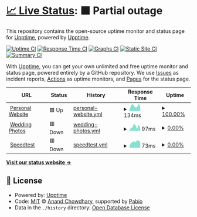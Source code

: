 # [📈 Live Status](https://upptime.github.io/upptime): <!--live status--> **🟧 Partial outage**

This repository contains the open-source uptime monitor and status page for [Upptime](https://upptime.js.org), powered by [Upptime](https://github.com/upptime/upptime).

[![Uptime CI](https://github.com/floriscornel/upptime/workflows/Uptime%20CI/badge.svg)](https://github.com/floriscornel/upptime/actions?query=workflow%3A%22Uptime+CI%22)
[![Response Time CI](https://github.com/floriscornel/upptime/workflows/Response%20Time%20CI/badge.svg)](https://github.com/floriscornel/upptime/actions?query=workflow%3A%22Response+Time+CI%22)
[![Graphs CI](https://github.com/floriscornel/upptime/workflows/Graphs%20CI/badge.svg)](https://github.com/floriscornel/upptime/actions?query=workflow%3A%22Graphs+CI%22)
[![Static Site CI](https://github.com/floriscornel/upptime/workflows/Static%20Site%20CI/badge.svg)](https://github.com/floriscornel/upptime/actions?query=workflow%3A%22Static+Site+CI%22)
[![Summary CI](https://github.com/floriscornel/upptime/workflows/Summary%20CI/badge.svg)](https://github.com/floriscornel/upptime/actions?query=workflow%3A%22Summary+CI%22)

With [Upptime](https://upptime.js.org), you can get your own unlimited and free uptime monitor and status page, powered entirely by a GitHub repository. We use [Issues](https://github.com/upptime/upptime/issues) as incident reports, [Actions](https://github.com/floriscornel/upptime/actions) as uptime monitors, and [Pages](https://upptime.github.io/upptime) for the status page.

<!--start: status pages-->
<!-- This summary is generated by Upptime (https://github.com/upptime/upptime) -->
<!-- Do not edit this manually, your changes will be overwritten -->
<!-- prettier-ignore -->
| URL | Status | History | Response Time | Uptime |
| --- | ------ | ------- | ------------- | ------ |
| <img alt="" src="https://icons.duckduckgo.com/ip3/floriscornel.nl.ico" height="13"> [Personal Website](https://floriscornel.nl) | 🟩 Up | [personal-website.yml](https://github.com/floriscornel/upptime/commits/HEAD/history/personal-website.yml) | <details><summary><img alt="Response time graph" src="./graphs/personal-website/response-time-week.png" height="20"> 134ms</summary><br><a href="https://upptime.floriscornel.nl/history/personal-website"><img alt="Response time 134" src="https://img.shields.io/endpoint?url=https%3A%2F%2Fraw.githubusercontent.com%2Ffloriscornel%2Fupptime%2FHEAD%2Fapi%2Fpersonal-website%2Fresponse-time.json"></a><br><a href="https://upptime.floriscornel.nl/history/personal-website"><img alt="24-hour response time 105" src="https://img.shields.io/endpoint?url=https%3A%2F%2Fraw.githubusercontent.com%2Ffloriscornel%2Fupptime%2FHEAD%2Fapi%2Fpersonal-website%2Fresponse-time-day.json"></a><br><a href="https://upptime.floriscornel.nl/history/personal-website"><img alt="7-day response time 134" src="https://img.shields.io/endpoint?url=https%3A%2F%2Fraw.githubusercontent.com%2Ffloriscornel%2Fupptime%2FHEAD%2Fapi%2Fpersonal-website%2Fresponse-time-week.json"></a><br><a href="https://upptime.floriscornel.nl/history/personal-website"><img alt="30-day response time 134" src="https://img.shields.io/endpoint?url=https%3A%2F%2Fraw.githubusercontent.com%2Ffloriscornel%2Fupptime%2FHEAD%2Fapi%2Fpersonal-website%2Fresponse-time-month.json"></a><br><a href="https://upptime.floriscornel.nl/history/personal-website"><img alt="1-year response time 134" src="https://img.shields.io/endpoint?url=https%3A%2F%2Fraw.githubusercontent.com%2Ffloriscornel%2Fupptime%2FHEAD%2Fapi%2Fpersonal-website%2Fresponse-time-year.json"></a></details> | <details><summary><a href="https://upptime.floriscornel.nl/history/personal-website">100.00%</a></summary><a href="https://upptime.floriscornel.nl/history/personal-website"><img alt="All-time uptime 100.00%" src="https://img.shields.io/endpoint?url=https%3A%2F%2Fraw.githubusercontent.com%2Ffloriscornel%2Fupptime%2FHEAD%2Fapi%2Fpersonal-website%2Fuptime.json"></a><br><a href="https://upptime.floriscornel.nl/history/personal-website"><img alt="24-hour uptime 100.00%" src="https://img.shields.io/endpoint?url=https%3A%2F%2Fraw.githubusercontent.com%2Ffloriscornel%2Fupptime%2FHEAD%2Fapi%2Fpersonal-website%2Fuptime-day.json"></a><br><a href="https://upptime.floriscornel.nl/history/personal-website"><img alt="7-day uptime 100.00%" src="https://img.shields.io/endpoint?url=https%3A%2F%2Fraw.githubusercontent.com%2Ffloriscornel%2Fupptime%2FHEAD%2Fapi%2Fpersonal-website%2Fuptime-week.json"></a><br><a href="https://upptime.floriscornel.nl/history/personal-website"><img alt="30-day uptime 100.00%" src="https://img.shields.io/endpoint?url=https%3A%2F%2Fraw.githubusercontent.com%2Ffloriscornel%2Fupptime%2FHEAD%2Fapi%2Fpersonal-website%2Fuptime-month.json"></a><br><a href="https://upptime.floriscornel.nl/history/personal-website"><img alt="1-year uptime 100.00%" src="https://img.shields.io/endpoint?url=https%3A%2F%2Fraw.githubusercontent.com%2Ffloriscornel%2Fupptime%2FHEAD%2Fapi%2Fpersonal-website%2Fuptime-year.json"></a></details>
| <img alt="" src="https://icons.duckduckgo.com/ip3/photos.asami-floris.com.ico" height="13"> [Wedding Photos](https://photos.asami-floris.com) | 🟥 Down | [wedding-photos.yml](https://github.com/floriscornel/upptime/commits/HEAD/history/wedding-photos.yml) | <details><summary><img alt="Response time graph" src="./graphs/wedding-photos/response-time-week.png" height="20"> 97ms</summary><br><a href="https://upptime.floriscornel.nl/history/wedding-photos"><img alt="Response time 356" src="https://img.shields.io/endpoint?url=https%3A%2F%2Fraw.githubusercontent.com%2Ffloriscornel%2Fupptime%2FHEAD%2Fapi%2Fwedding-photos%2Fresponse-time.json"></a><br><a href="https://upptime.floriscornel.nl/history/wedding-photos"><img alt="24-hour response time 47" src="https://img.shields.io/endpoint?url=https%3A%2F%2Fraw.githubusercontent.com%2Ffloriscornel%2Fupptime%2FHEAD%2Fapi%2Fwedding-photos%2Fresponse-time-day.json"></a><br><a href="https://upptime.floriscornel.nl/history/wedding-photos"><img alt="7-day response time 97" src="https://img.shields.io/endpoint?url=https%3A%2F%2Fraw.githubusercontent.com%2Ffloriscornel%2Fupptime%2FHEAD%2Fapi%2Fwedding-photos%2Fresponse-time-week.json"></a><br><a href="https://upptime.floriscornel.nl/history/wedding-photos"><img alt="30-day response time 125" src="https://img.shields.io/endpoint?url=https%3A%2F%2Fraw.githubusercontent.com%2Ffloriscornel%2Fupptime%2FHEAD%2Fapi%2Fwedding-photos%2Fresponse-time-month.json"></a><br><a href="https://upptime.floriscornel.nl/history/wedding-photos"><img alt="1-year response time 356" src="https://img.shields.io/endpoint?url=https%3A%2F%2Fraw.githubusercontent.com%2Ffloriscornel%2Fupptime%2FHEAD%2Fapi%2Fwedding-photos%2Fresponse-time-year.json"></a></details> | <details><summary><a href="https://upptime.floriscornel.nl/history/wedding-photos">0.00%</a></summary><a href="https://upptime.floriscornel.nl/history/wedding-photos"><img alt="All-time uptime 56.43%" src="https://img.shields.io/endpoint?url=https%3A%2F%2Fraw.githubusercontent.com%2Ffloriscornel%2Fupptime%2FHEAD%2Fapi%2Fwedding-photos%2Fuptime.json"></a><br><a href="https://upptime.floriscornel.nl/history/wedding-photos"><img alt="24-hour uptime 0.00%" src="https://img.shields.io/endpoint?url=https%3A%2F%2Fraw.githubusercontent.com%2Ffloriscornel%2Fupptime%2FHEAD%2Fapi%2Fwedding-photos%2Fuptime-day.json"></a><br><a href="https://upptime.floriscornel.nl/history/wedding-photos"><img alt="7-day uptime 0.00%" src="https://img.shields.io/endpoint?url=https%3A%2F%2Fraw.githubusercontent.com%2Ffloriscornel%2Fupptime%2FHEAD%2Fapi%2Fwedding-photos%2Fuptime-week.json"></a><br><a href="https://upptime.floriscornel.nl/history/wedding-photos"><img alt="30-day uptime 6.12%" src="https://img.shields.io/endpoint?url=https%3A%2F%2Fraw.githubusercontent.com%2Ffloriscornel%2Fupptime%2FHEAD%2Fapi%2Fwedding-photos%2Fuptime-month.json"></a><br><a href="https://upptime.floriscornel.nl/history/wedding-photos"><img alt="1-year uptime 56.43%" src="https://img.shields.io/endpoint?url=https%3A%2F%2Fraw.githubusercontent.com%2Ffloriscornel%2Fupptime%2FHEAD%2Fapi%2Fwedding-photos%2Fuptime-year.json"></a></details>
| <img alt="" src="https://icons.duckduckgo.com/ip3/speedtest.floriscornel.nl.ico" height="13"> [Speedtest](https://speedtest.floriscornel.nl) | 🟥 Down | [speedtest.yml](https://github.com/floriscornel/upptime/commits/HEAD/history/speedtest.yml) | <details><summary><img alt="Response time graph" src="./graphs/speedtest/response-time-week.png" height="20"> 73ms</summary><br><a href="https://upptime.floriscornel.nl/history/speedtest"><img alt="Response time 256" src="https://img.shields.io/endpoint?url=https%3A%2F%2Fraw.githubusercontent.com%2Ffloriscornel%2Fupptime%2FHEAD%2Fapi%2Fspeedtest%2Fresponse-time.json"></a><br><a href="https://upptime.floriscornel.nl/history/speedtest"><img alt="24-hour response time 70" src="https://img.shields.io/endpoint?url=https%3A%2F%2Fraw.githubusercontent.com%2Ffloriscornel%2Fupptime%2FHEAD%2Fapi%2Fspeedtest%2Fresponse-time-day.json"></a><br><a href="https://upptime.floriscornel.nl/history/speedtest"><img alt="7-day response time 73" src="https://img.shields.io/endpoint?url=https%3A%2F%2Fraw.githubusercontent.com%2Ffloriscornel%2Fupptime%2FHEAD%2Fapi%2Fspeedtest%2Fresponse-time-week.json"></a><br><a href="https://upptime.floriscornel.nl/history/speedtest"><img alt="30-day response time 98" src="https://img.shields.io/endpoint?url=https%3A%2F%2Fraw.githubusercontent.com%2Ffloriscornel%2Fupptime%2FHEAD%2Fapi%2Fspeedtest%2Fresponse-time-month.json"></a><br><a href="https://upptime.floriscornel.nl/history/speedtest"><img alt="1-year response time 256" src="https://img.shields.io/endpoint?url=https%3A%2F%2Fraw.githubusercontent.com%2Ffloriscornel%2Fupptime%2FHEAD%2Fapi%2Fspeedtest%2Fresponse-time-year.json"></a></details> | <details><summary><a href="https://upptime.floriscornel.nl/history/speedtest">0.00%</a></summary><a href="https://upptime.floriscornel.nl/history/speedtest"><img alt="All-time uptime 56.40%" src="https://img.shields.io/endpoint?url=https%3A%2F%2Fraw.githubusercontent.com%2Ffloriscornel%2Fupptime%2FHEAD%2Fapi%2Fspeedtest%2Fuptime.json"></a><br><a href="https://upptime.floriscornel.nl/history/speedtest"><img alt="24-hour uptime 0.00%" src="https://img.shields.io/endpoint?url=https%3A%2F%2Fraw.githubusercontent.com%2Ffloriscornel%2Fupptime%2FHEAD%2Fapi%2Fspeedtest%2Fuptime-day.json"></a><br><a href="https://upptime.floriscornel.nl/history/speedtest"><img alt="7-day uptime 0.00%" src="https://img.shields.io/endpoint?url=https%3A%2F%2Fraw.githubusercontent.com%2Ffloriscornel%2Fupptime%2FHEAD%2Fapi%2Fspeedtest%2Fuptime-week.json"></a><br><a href="https://upptime.floriscornel.nl/history/speedtest"><img alt="30-day uptime 6.12%" src="https://img.shields.io/endpoint?url=https%3A%2F%2Fraw.githubusercontent.com%2Ffloriscornel%2Fupptime%2FHEAD%2Fapi%2Fspeedtest%2Fuptime-month.json"></a><br><a href="https://upptime.floriscornel.nl/history/speedtest"><img alt="1-year uptime 56.40%" src="https://img.shields.io/endpoint?url=https%3A%2F%2Fraw.githubusercontent.com%2Ffloriscornel%2Fupptime%2FHEAD%2Fapi%2Fspeedtest%2Fuptime-year.json"></a></details>

<!--end: status pages-->

[**Visit our status website →**](https://upptime.github.io/upptime)

## 📄 License

- Powered by: [Upptime](https://github.com/upptime/upptime)
- Code: [MIT](./LICENSE) © [Anand Chowdhary](https://anandchowdhary.com), supported by [Pabio](https://pabio.com)
- Data in the `./history` directory: [Open Database License](https://opendatacommons.org/licenses/odbl/1-0/)
